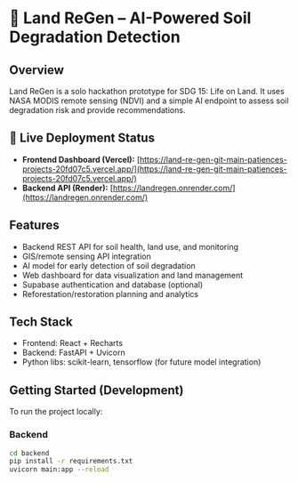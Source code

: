 # 🌱 Land ReGen – AI-Powered Soil Degradation Detection

## Overview
Land ReGen is a solo hackathon prototype for SDG 15: Life on Land. It uses NASA MODIS remote sensing (NDVI) and a simple AI endpoint to assess soil degradation risk and provide recommendations.

## 🚀 Live Deployment Status

- **Frontend Dashboard (Vercel):** [https://land-re-gen-git-main-patiences-projects-20fd07c5.vercel.app/](https://land-re-gen-git-main-patiences-projects-20fd07c5.vercel.app/)
- **Backend API (Render):** [https://landregen.onrender.com/](https://landregen.onrender.com/)

## Features
- Backend REST API for soil health, land use, and monitoring
- GIS/remote sensing API integration
- AI model for early detection of soil degradation
- Web dashboard for data visualization and land management
- Supabase authentication and database (optional)
- Reforestation/restoration planning and analytics

## Tech Stack
- Frontend: React + Recharts
- Backend: FastAPI + Uvicorn
- Python libs: scikit-learn, tensorflow (for future model integration)

## Getting Started (Development)

To run the project locally:

### Backend
```bash
cd backend
pip install -r requirements.txt
uvicorn main:app --reload
